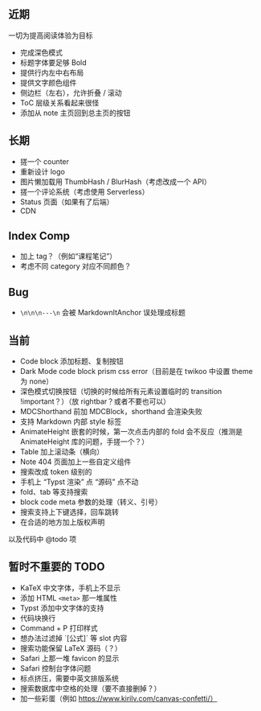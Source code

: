 ## 近期

一切为提高阅读体验为目标

 - 完成深色模式
 - 标题字体要足够 Bold
 - 提供行内左中右布局
 - 提供文字颜色组件
 - 侧边栏（左右），允许折叠 / 滚动
 - ToC 层级关系看起来很怪
 - 添加从 note 主页回到总主页的按钮

## 长期

 - 搓一个 counter
 - 重新设计 logo
 - 图片懒加载用 ThumbHash / BlurHash（考虑改成一个 API）
 - 搓一个评论系统（考虑使用 Serverless）
 - Status 页面（如果有了后端）
 - CDN

## Index Comp

 - 加上 tag？（例如“课程笔记”）
 - 考虑不同 category 对应不同颜色？

## Bug

 - `\n\n\n---\n` 会被 MarkdownItAnchor 误处理成标题

## 当前

 - Code block 添加标题、复制按钮
 - Dark Mode code block prism css error（目前是在 twikoo 中设置 theme 为 none）
 - 深色模式切换按钮（切换的时候给所有元素设置临时的 transition !important？）（放 rightbar？或者不要也可以）
 - MDCShorthand 前加 MDCBlock，shorthand 会渲染失败
 - 支持 Markdown 内部 style 标签
 - AnimateHeight 嵌套的时候，第一次点击内部的 fold 会不反应（推测是 AnimateHeight 库的问题，手搓一个？）
 - Table 加上滚动条（横向）
 - Note 404 页面加上一些自定义组件
 - 搜索改成 token 级别的
 - 手机上 “Typst 渲染” 点 “源码” 点不动
 - fold、tab 等支持搜索
 - block code meta 参数的处理（转义、引号）
 - 搜索支持上下键选择，回车跳转
 - 在合适的地方加上版权声明

以及代码中 @todo 项

## 暂时不重要的 TODO

 - KaTeX 中文字体，手机上不显示
 - 添加 HTML `<meta>` 那一堆属性 
 - Typst 添加中文字体的支持
 - 代码块换行
 - Command + P 打印样式
 - 想办法过滤掉 \`[公式]\` 等 slot 内容
 - 搜索功能保留 LaTeX 源码（？）
 - Safari 上那一堆 favicon 的显示
 - Safari 控制台字体问题
 - 标点挤压，需要中英文排版系统
 - 搜索数据库中空格的处理（要不直接删掉？）
 - 加一些彩蛋（例如 https://www.kirilv.com/canvas-confetti/）
